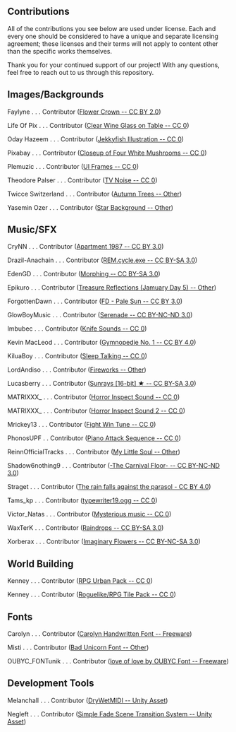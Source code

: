 ## Contributions

All of the contributions you see below are used under license. Each and every one should be considered to have a unique and separate licensing agreement; these licenses and their terms will not apply to content other than the specific works themselves.

Thank you for your continued support of our project! With any questions, feel free to reach out to us through this repository.

## Images/Backgrounds
Faylyne . . . Contributor ([Flower Crown -- CC BY 2.0](https://www.flickr.com/photos/bellafaye8/10918036363))

Life Of Pix . . . Contributor ([Clear Wine Glass on Table -- CC 0](https://www.pexels.com/photo/clear-wine-glass-on-table-67468/))

Oday Hazeem . . . Contributor ([Jekkyfish Illustration -- CC 0](https://www.pexels.com/photo/jellyfish-illustration-130621/))

Pixabay . . . Contributor ([Closeup of Four White Mushrooms -- CC 0](https://www.pexels.com/photo/forest-fungus-landscape-moss-361186/))

Plemuzic . . . Contributor ([UI Frames -- CC 0](https://opengameart.org/content/set-of-frames))

Theodore Palser . . . Contributor ([TV Noise -- CC 0](https://www.publicdomainpictures.net/en/view-image.php?image=201932&picture=tv-noise))

Twicce Switzerland . . . Contributor ([Autumn Trees -- Other](https://www.pexels.com/video/autumn-trees-5700681/))

Yasemin Ozer . . . Contributor ([Star Background -- Other](https://media.discordapp.net/attachments/549295098387628032/1070555543162331156/silhouette20opening.mov))

## Music/SFX
CryNN . . . Contributor ([Apartment 1987 -- CC BY 3.0](https://www.newgrounds.com/audio/listen/1206717))

Drazil-Anachain . . . Contributor ([REM.cycle.exe -- CC BY-SA 3.0](https://www.newgrounds.com/audio/listen/1173389))

EdenGD . . . Contributor ([Morphing -- CC BY-SA 3.0](https://www.newgrounds.com/audio/listen/1183064))

Epikuro . . . Contributor ([Treasure Reflections (Jamuary Day 5) -- Other](https://www.newgrounds.com/audio/listen/1185201))

ForgottenDawn . . . Contributor ([FD - Pale Sun -- CC BY 3.0](https://www.newgrounds.com/audio/listen/1182608))

GlowBoyMusic . . . Contributor ([Serenade -- CC BY-NC-ND 3.0](https://www.newgrounds.com/audio/listen/1110611))

Imbubec . . . Contributor ([Knife Sounds -- CC 0](https://freesound.org/people/lmbubec/packs/7460/))

Kevin MacLeod . . . Contributor ([Gymnopedie No. 1 -- CC BY 4.0](https://www.youtube.com/watch?v=YlTQSg4so8k))

KiluaBoy . . . Contributor ([Sleep Talking -- CC 0](https://freesound.org/people/KiluaBoy/sounds/431819/))

LordAndiso . . . Contributor ([Fireworks -- Other](https://www.newgrounds.com/audio/listen/1160376))

Lucasberry . . . Contributor ([Sunrays [16-bit] ★ -- CC BY-SA 3.0](https://www.newgrounds.com/audio/listen/1178830))

MATRIXXX_ . . . Contributor ([Horror Inspect Sound -- CC 0](https://freesound.org/people/MATRIXXX_/sounds/657947/))

MATRIXXX_ . . . Contributor ([Horror Inspect Sound 2 -- CC 0](https://freesound.org/people/MATRIXXX_/sounds/657946/))

Mrickey13 . . . Contributor ([Fight Win Tune -- CC 0](https://freesound.org/people/mrickey13/sounds/518855/))

PhonosUPF . . Contributor ([Piano Attack Sequence -- CC 0](https://freesound.org/people/PhonosUPF/sounds/488775/))

ReinnOfficialTracks . . . Contributor ([My Little Soul -- Other](https://www.newgrounds.com/audio/listen/1035875))

Shadow6nothing9 . . . Contributor ([-The Carnival Floor- -- CC BY-NC-ND 3.0](https://www.newgrounds.com/audio/listen/279237))

Straget . . . Contributor ([The rain falls against the parasol - CC BY 4.0](https://freesound.org/people/straget/sounds/531947/))

Tams_kp . . . Contributor ([typewriter19.ogg -- CC 0](https://freesound.org/people/tams_kp/sounds/43559/))

Victor_Natas . . . Contributor ([Mysterious music -- CC 0](https://freesound.org/people/Victor_Natas/sounds/554742/))

WaxTerK . . . Contributor ([Raindrops -- CC BY-SA 3.0](https://www.newgrounds.com/audio/listen/1163732))

Xorberax . . . Contributor ([Imaginary Flowers -- CC BY-NC-SA 3.0](https://www.newgrounds.com/audio/listen/1132211))

## World Building 
Kenney . . . Contributor ([RPG Urban Pack -- CC 0](https://opengameart.org/content/rpg-urban-pack))

Kenney . . . Contributor ([Roguelike/RPG Tile Pack -- CC 0](https://opengameart.org/content/roguelikerpg-pack-1700-tiles))

## Fonts
Carolyn . . . Contributor ([Carolyn Handwritten Font -- Freeware](https://www.fontspace.com/carolyn-handwritten-font-f19729))

Misti . . . Contributor ([Bad Unicorn Font -- Other](https://www.fontspace.com/bad-unicorn-font-f30198))

OUBYC_FONTunik . . . Contributor ([love of love by OUBYC Font -- Freeware](https://www.fontspace.com/love-of-love-by-oubyc-font-f16032))

## Development Tools
Melanchall . . . Contributor ([DryWetMIDI -- Unity Asset](https://assetstore.unity.com/packages/tools/audio/drywetmidi-222171))

Negleft . . . Contributor ([Simple Fade Scene Transition System -- Unity Asset](https://assetstore.unity.com/packages/tools/particles-effects/simple-fade-scene-transition-system-81753))

